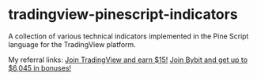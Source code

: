 # tradingview-pinescript-indicators

A collection of various technical indicators implemented in the Pine Script language for the TradingView platform.

My referral links:
[Join TradingView and earn $15!](https://www.tradingview.com/pricing/?share_your_love=everget)
[Join Bybit and get up to $6,045 in bonuses!](https://www.bybit.com/invite?ref=56ZLQ0Z)
